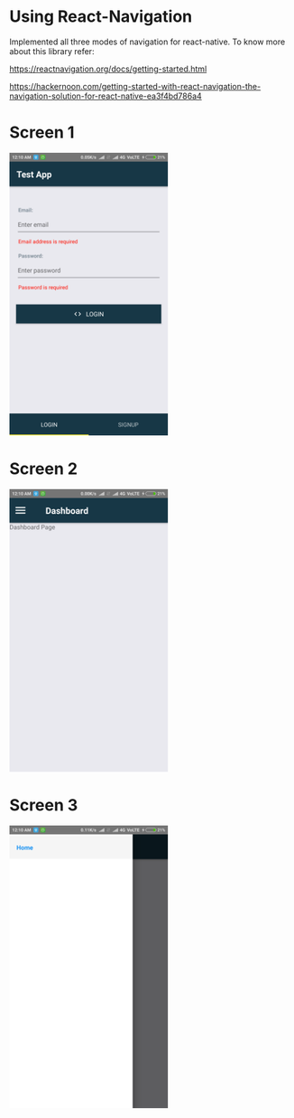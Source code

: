 # Using React-Navigation

Implemented all three modes of navigation for react-native.
To know more about this library refer:

https://reactnavigation.org/docs/getting-started.html

https://hackernoon.com/getting-started-with-react-navigation-the-navigation-solution-for-react-native-ea3f4bd786a4

# Screen 1

<img src="./src/images/1.png" alt="screen 1" height="500">

# Screen 2

<img src="./src/images/2.png" alt="screen 2" height="500">

# Screen 3

<img src="./src/images/3.png" alt="screen 3" height="500">